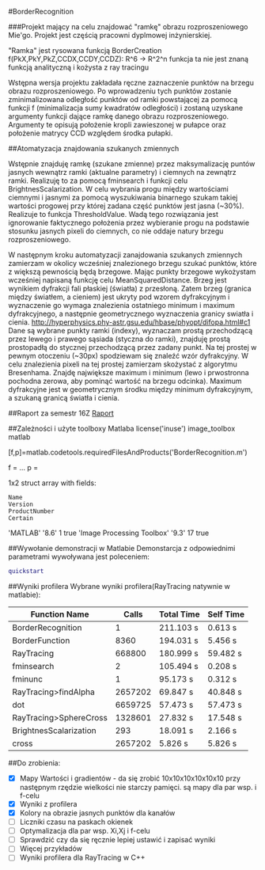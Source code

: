 #BorderRecognition

###Projekt mający na celu znajdować "ramkę" obrazu rozproszeniowego Mie'go.
Projekt jest częścią pracowni dyplmowej inżynierskiej.

"Ramka" jest rysowana funkcją BorderCreation
f(PkX,PkY,PkZ,CCDX,CCDY,CCDZ): R^6 -> R^2^n
funkcja ta nie jest znaną funkcją analityczną i kożysta z ray tracingu

Wstępna wersja projektu zakładała ręczne zaznaczenie punktów na brzegu obrazu rozproszeniowego. 
Po wprowadzeniu tych punktów zostanie zminimalizowana odległość punktów od ramki powstającej za pomocą funkcji 
f (minimalizacja sumy kwadratów odległości) i zostaną uzyskane argumenty funkcji dające ramkę danego obrazu rozproszeniowego. 
Argumenty te opisują położenie kropli zawieszonej w pułapce oraz położenie matrycy CCD względem środka pułapki.




##Atomatyzacja znajdowania szukanych zmiennych

Wstępnie znajduję ramkę (szukane zmienne) przez maksymalizację puntów jasnych wewnątrz ramki (aktualne parametry)
i ciemnych na zewnątrz ramki. Realizuję to za pomocą fminsearch i funkcji celu BrightnesScalarization.
W celu wybrania progu między wartościami ciemnymi i jasnymi za pomocą wyszukiwania binarnego szukam takiej wartości
progowej przy której zadana część punktów jest jasna (~30%). Realizuje to funkcja ThresholdValue.
Wadą tego rozwiązania jest ignorowanie faktycznego położenia przez wybieranie progu na podstawie stosunku jasnych
pixeli do ciemnych, co nie oddaje natury brzegu rozproszeniowego.

W następnym kroku automatyzacji zanajdowania szukanych zmiennych zamierzam w okolicy wcześniej znalezionego brzegu szukać
punktów, które z większą pewnością będą brzegowe. Mając punkty brzegowe wykożystam wcześniej napisaną funkcję celu
MeanSquaredDistance.
Brzeg jest wynikiem dyfrakcji fali płaskiej (światła) z przesłoną. Zatem brzeg (granica między światłem, a cieniem)
jest ukryty pod wzorem dyfrakcyjnym i wyznaczenie go wymaga znalezienia ostatniego minimum i maximum dyfrakcyjnego,
a następnie geometrycznego wyznaczenia granicy swiatła i cienia.
http://hyperphysics.phy-astr.gsu.edu/hbase/phyopt/difopa.html#c1
Dane są wybrane punkty ramki (indexy), wyznaczam prostą przechodzącą przez lewego i prawego sąsiada (styczna do ramki), 
znajduję prostą prostopadłą do stycznej przechodzącą przez zadany punkt. Na tej prostej w pewnym otoczeniu (~30px) 
spodziewam się znaleźć wzór dyfrakcyjny. W celu znalezienia pixeli na tej prostej zamierzam skożystać z algorytmu 
Bresenhama. Znajdę największe maximum i minimum (lewo i prwostronna pochodna zerowa, aby pominąć wartość na brzegu odcinka).
Maximum dyfrakcyjne jest w geometrycznym środku między minimum dyfrakcyjnym, a szukaną granicą światła i cienia.

##Raport za semestr 16Z
[Raport](https://github.com/sigrond/BorderRecognition/raw/master/RaportPDI1.odt.pdf)

##Zależności i użyte toolboxy Matlaba
license('inuse')
image_toolbox
matlab

[f,p]=matlab.codetools.requiredFilesAndProducts('BorderRecognition.m')

f = 
…
p = 

1x2 struct array with fields:

    Name
    Version
    ProductNumber
    Certain
	
	
'MATLAB'	'8.6'	1	true
'Image Processing Toolbox'	'9.3'	17	true



##Wywołanie demonstracji w Matlabie
Demonstarcja z odpowiednimi parametrami wywoływana jest poleceniem:
```Matlab
quickstart
```

##Wyniki profilera
Wybrane wyniki profilera(RayTracing natywnie w matlabie):

| Function Name		     |	Calls   | Total Time |	Self Time   |
|------------------------|----------|------------|--------------|
| BorderRecognition      |	1 		|  211.103 s |	0.613 s 	|
| BorderFunction 	     |	8360 	|  194.031 s |	5.456 s 	|
| RayTracing 		     |	668800  |  180.999 s |	59.482 s 	|
| fminsearch 		     |	2 		|  105.494 s |	0.208 s 	|
| fminunc 			     |	1 		|	95.173 s |	0.312 s 	|
| RayTracing>findAlpha   |	2657202 |	69.847 s |	40.848 s 	|
| dot 				     |	6659725 |	57.473 s |	57.473 s 	|
| RayTracing>SphereCross |	1328601 |	27.832 s |	17.548 s 	|
| BrightnesScalarization |	293 	|	18.091 s |	2.166 s 	|
| cross 				 |	2657202 |	5.826 s  |	5.826 s 	|


##Do zrobienia:
- [x] Mapy Wartości i gradientów - da się zrobić 10x10x10x10x10x10 przy następnym rzędzie wielkości nie starczy pamięci. są mapy dla par wsp. i f-celu
- [x] Wyniki z profilera
- [x] Kolory na obrazie jasnych punktów dla kanałów
- [ ] Liczniki czasu na paskach okienek
- [ ] Optymalizacja dla par wsp. Xi,Xj i f-celu
- [ ] Sprawdzić czy da się ręcznie lepiej ustawić i zapisać wyniki
- [ ] Więcej przykładów
- [ ] Wyniki profilera dla RayTracing w C++
